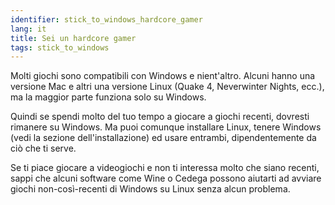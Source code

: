 ```yaml
---
identifier: stick_to_windows_hardcore_gamer
lang: it
title: Sei un hardcore gamer
tags: stick_to_windows
---
```


Molti giochi sono compatibili con Windows e nient'altro. Alcuni 
hanno una versione Mac e altri una versione Linux (Quake 4, Neverwinter 
Nights, ecc.), ma la maggior parte funziona solo su Windows.

Quindi se spendi molto del tuo tempo a giocare a giochi recenti, 
dovresti rimanere su Windows. Ma puoi comunque installare Linux, 
tenere Windows (vedi la sezione dell'installazione) ed usare entrambi, 
dipendentemente da ciò che ti serve.

Se ti piace giocare a videogiochi e non ti interessa molto che siano recenti, sappi che alcuni software come Wine o Cedega possono aiutarti ad avviare giochi non-così-recenti di Windows su Linux senza alcun problema.

